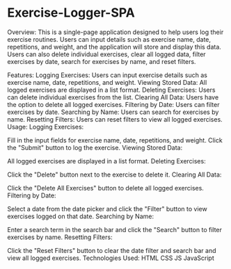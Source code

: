 # Exercise-Logger-SPA

Overview: 
This is a single-page application designed to help users log their exercise routines. Users can input details such as exercise name, date, repetitions, and weight, and the application will store and display this data. Users can also delete individual exercises, clear all logged data, filter exercises by date, search for exercises by name, and reset filters.

Features: 
Logging Exercises: Users can input exercise details such as exercise name, date, repetitions, and weight.
Viewing Stored Data: All logged exercises are displayed in a list format.
Deleting Exercises: Users can delete individual exercises from the list.
Clearing All Data: Users have the option to delete all logged exercises.
Filtering by Date: Users can filter exercises by date.
Searching by Name: Users can search for exercises by name.
Resetting Filters: Users can reset filters to view all logged exercises.
Usage: 
Logging Exercises:

Fill in the input fields for exercise name, date, repetitions, and weight.
Click the "Submit" button to log the exercise.
Viewing Stored Data:

All logged exercises are displayed in a list format.
Deleting Exercises:

Click the "Delete" button next to the exercise to delete it.
Clearing All Data:

Click the "Delete All Exercises" button to delete all logged exercises.
Filtering by Date:

Select a date from the date picker and click the "Filter" button to view exercises logged on that date.
Searching by Name:

Enter a search term in the search bar and click the "Search" button to filter exercises by name.
Resetting Filters:

Click the "Reset Filters" button to clear the date filter and search bar and view all logged exercises.
Technologies Used: 
HTML
CSS
JS
JavaScript
